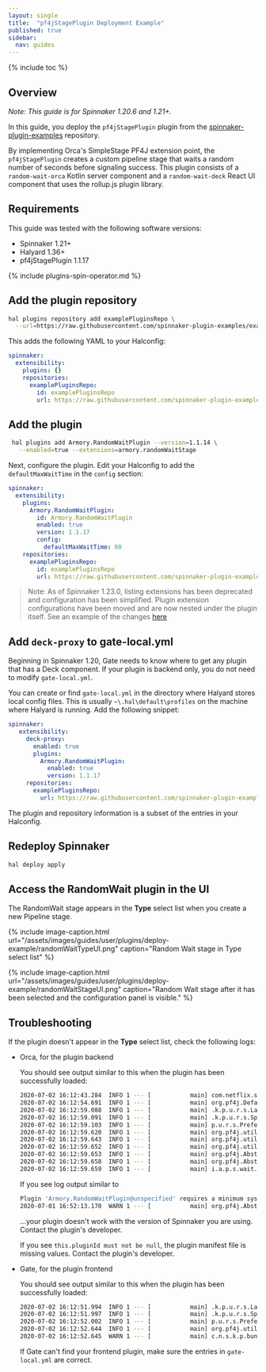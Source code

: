 ```yaml
---
layout: single
title:  "pf4jStagePlugin Deployment Example"
published: true
sidebar:
  nav: guides
---
```


{% include toc %}

## Overview

_Note: This guide is for Spinnaker 1.20.6 and 1.21+._

In this guide, you deploy the `pf4jStagePlugin` plugin from the [spinnaker-plugin-examples](https://github.com/spinnaker-plugin-examples/examplePluginRepository) repository.

 By implementing Orca's SimpleStage PF4J extension point, the `pf4jStagePlugin` creates a custom pipeline stage that waits a random number of seconds before signaling success. This plugin consists of a `random-wait-orca` Kotlin server component and a `random-wait-deck` React UI component that uses the rollup.js plugin library.

## Requirements

This guide was tested with the following software versions:

* Spinnaker 1.21+
* Halyard 1.36+
* pf4jStagePlugin 1.1.17

{% include plugins-spin-operator.md %}

## Add the plugin repository

```bash
hal plugins repository add examplePluginsRepo \
  --url=https://raw.githubusercontent.com/spinnaker-plugin-examples/examplePluginRepository/master/plugins.json
```

This adds the following YAML to your Halconfig:

```yaml
spinnaker:
  extensibility:
    plugins: {}
    repositories:
      examplePluginsRepo:
        id: examplePluginsRepo
        url: https://raw.githubusercontent.com/spinnaker-plugin-examples/examplePluginRepository/master/plugins.json
```

## Add the plugin

```bash
 hal plugins add Armory.RandomWaitPlugin --version=1.1.14 \
   --enabled=true --extensions=armory.randomWaitStage
 ```

Next, configure the plugin. Edit your Halconfig to add the `defaultMaxWaitTime` in the `config` section:

```yaml
spinnaker:
  extensibility:
    plugins:
      Armory.RandomWaitPlugin:
        id: Armory.RandomWaitPlugin
        enabled: true
        version: 1.1.17
        config:
          defaultMaxWaitTime: 60
    repositories:
      examplePluginsRepo:
        id: examplePluginsRepo
        url: https://raw.githubusercontent.com/spinnaker-plugin-examples/examplePluginRepository/master/plugins.json
```

>Note: As of Spinnaker 1.23.0, listing extensions has been deprecated and configuration has been simplified. Plugin extension configurations have been moved and are now nested under the plugin itself.
> See an example of the changes [here](../#plugin-v2-configuration-changes)


## Add `deck-proxy` to gate-local.yml

Beginning in Spinnaker 1.20, Gate needs to know where to get any plugin that has a Deck component. If your plugin is backend only, you do not need to modify `gate-local.yml`.

You can create or find `gate-local.yml` in the directory where Halyard stores local config files. This is usually `~\.hal\default\profiles` on the machine where Halyard is running. Add the following snippet:

```yaml
spinnaker:
   extensibility:
     deck-proxy:
       enabled: true
       plugins:
         Armory.RandomWaitPlugin:
           enabled: true
           version: 1.1.17
     repositories:
       examplePluginsRepo:
         url: https://raw.githubusercontent.com/spinnaker-plugin-examples/examplePluginRepository/master/plugins.json
```

The plugin and repository information is a subset of the entries in your Halconfig.

## Redeploy Spinnaker

```bash
hal deploy apply
```

## Access the RandomWait plugin in the UI

The RandomWait stage appears in the **Type** select list when you create a new Pipeline stage.

{% include image-caption.html url="/assets/images/guides/user/plugins/deploy-example/randomWaitTypeUI.png" caption="Random Wait stage in Type select list" %}

{% include image-caption.html url="/assets/images/guides/user/plugins/deploy-example/randomWaitStageUI.png" caption="Random Wait stage after it has been selected and the configuration panel is visible." %}


## Troubleshooting

If the plugin doesn't appear in the **Type** select list, check the following logs:

* Orca, for the plugin backend

  You should see output similar to this when the plugin has been successfully loaded:

  ```bash
  2020-07-02 16:12:43.284  INFO 1 --- [           main] com.netflix.spinnaker.orca.Main          : [] Starting Main v1.0.0 on spin-orca-7466444f64-cg5gd with PID 1 (/opt/orca/lib/orca-web.jar started by spinnaker in /)
  2020-07-02 16:12:54.691  INFO 1 --- [           main] org.pf4j.DefaultPluginManager            : [] PF4J version 3.2.0 in 'deployment' mode
  2020-07-02 16:12:59.088  INFO 1 --- [           main] .k.p.u.r.s.LatestPluginInfoReleaseSource : [] Latest release version '1.1.14' for plugin 'Armory.RandomWaitPlugin'
  2020-07-02 16:12:59.091  INFO 1 --- [           main] .k.p.u.r.s.SpringPluginInfoReleaseSource : [] Spring configured release version '1.1.14' for plugin 'Armory.RandomWaitPlugin'
  2020-07-02 16:12:59.103  INFO 1 --- [           main] p.u.r.s.PreferredPluginInfoReleaseSource : [] No preferred release version found for 'Armory.RandomWaitPlugin'
  2020-07-02 16:12:59.620  INFO 1 --- [           main] org.pf4j.util.FileUtils                  : [] Expanded plugin zip 'orca.zip' in 'orca'
  2020-07-02 16:12:59.643  INFO 1 --- [           main] org.pf4j.util.FileUtils                  : [] Expanded plugin zip 'Armory.RandomWaitPlugin-pf4jStagePlugin-v1.1.14.zip' in 'Armory.RandomWaitPlugin-pf4jStagePlugin-v1.1.14'
  2020-07-02 16:12:59.652  INFO 1 --- [           main] org.pf4j.util.FileUtils                  : [] Expanded plugin zip 'orca.zip' in 'orca'
  2020-07-02 16:12:59.653  INFO 1 --- [           main] org.pf4j.AbstractPluginManager           : [] Plugin 'Armory.RandomWaitPlugin@unspecified' resolved
  2020-07-02 16:12:59.658  INFO 1 --- [           main] org.pf4j.AbstractPluginManager           : [] Start plugin 'Armory.RandomWaitPlugin@unspecified'
  2020-07-02 16:12:59.659  INFO 1 --- [           main] i.a.p.s.wait.random.RandomWaitPlugin     : [] RandomWaitPlugin.start()
  ```

  If you see log output similar to

  ```bash
  Plugin 'Armory.RandomWaitPlugin@unspecified' requires a minimum system version of orca>=8.0.0, and you have 1.0.0
  2020-07-01 16:52:13.170  WARN 1 --- [           main] org.pf4j.AbstractPluginManager           : [] Plugin '/opt/orca/plugins/Armory.RandomWaitPlugin-pf4jStagePlugin-v1.1.13/orca' is invalid and it will be disabled
  ```

  ...your plugin doesn't work with the version of Spinnaker you are using. Contact the plugin's developer.

  If you see `this.pluginId must not be null`, the plugin manifest file is missing values. Contact the plugin's developer.

* Gate, for the plugin frontend

  You should see output similar to this when the plugin has been successfully loaded:

  ```bash
  2020-07-02 16:12:51.994  INFO 1 --- [           main] .k.p.u.r.s.LatestPluginInfoReleaseSource : Latest release version not found for plugin 'Armory.RandomWaitPlugin'
  2020-07-02 16:12:51.997  INFO 1 --- [           main] .k.p.u.r.s.SpringPluginInfoReleaseSource : Spring configured release version '1.1.14' for plugin 'Armory.RandomWaitPlugin'
  2020-07-02 16:12:52.002  INFO 1 --- [           main] p.u.r.s.PreferredPluginInfoReleaseSource : No preferred release version found for 'Armory.RandomWaitPlugin'
  2020-07-02 16:12:52.644  INFO 1 --- [           main] org.pf4j.util.FileUtils                  : Expanded plugin zip 'Armory.RandomWaitPlugin-pf4jStagePlugin-v1.1.14.zip' in 'Armory.RandomWaitPlugin-pf4jStagePlugin-v1.1.14'
  2020-07-02 16:12:52.645  WARN 1 --- [           main] c.n.s.k.p.bundle.PluginBundleExtractor   : Downloaded plugin bundle 'Armory.RandomWaitPlugin-pf4jStagePlugin-v1.1.14.zip' does not have plugin for service: gate
  ```

  If Gate can't find your frontend plugin, make sure the entries in `gate-local.yml` are correct.
